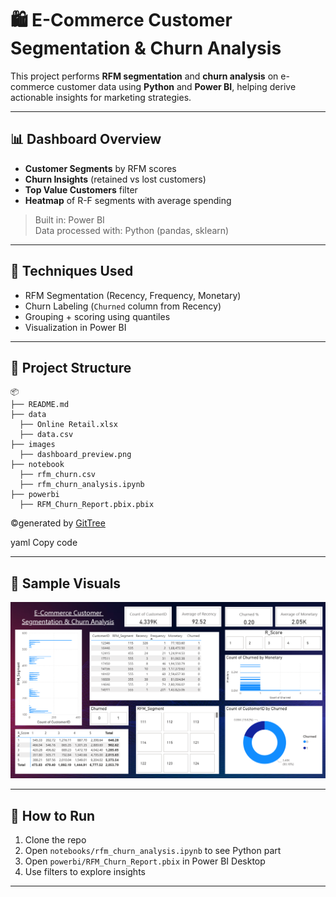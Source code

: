 # 🛍️ E-Commerce Customer Segmentation & Churn Analysis

This project performs **RFM segmentation** and **churn analysis** on e-commerce customer data using **Python** and **Power BI**, helping derive actionable insights for marketing strategies.

---

## 📊 Dashboard Overview

- **Customer Segments** by RFM scores  
- **Churn Insights** (retained vs lost customers)  
- **Top Value Customers** filter  
- **Heatmap** of R-F segments with average spending  

> Built in: Power BI  
> Data processed with: Python (pandas, sklearn)  

---

## 🧠 Techniques Used

- RFM Segmentation (Recency, Frequency, Monetary)
- Churn Labeling (`Churned` column from Recency)
- Grouping + scoring using quantiles
- Visualization in Power BI

---

## 📁 Project Structure

```
📦 
├── README.md
├── data
  ├── Online Retail.xlsx
  ├── data.csv
├── images
  ├── dashboard_preview.png
├── notebook
  ├── rfm_churn.csv
  ├── rfm_churn_analysis.ipynb
├── powerbi
  ├── RFM_Churn_Report.pbix.pbix
```
©generated by [GitTree](https://github.com/sachinz25/GitTree)

yaml
Copy code

---

## 🧪 Sample Visuals

![Dashboard Preview](images/dashboard_preview.png)

---

## 🚀 How to Run

1. Clone the repo  
2. Open `notebooks/rfm_churn_analysis.ipynb` to see Python part  
3. Open `powerbi/RFM_Churn_Report.pbix` in Power BI Desktop  
4. Use filters to explore insights

---
